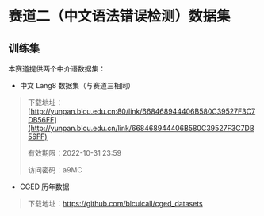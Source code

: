 # 赛道二（中文语法错误检测）数据集

## 训练集

本赛道提供两个中介语数据集：

- 中文 Lang8 数据集（与赛道三相同）

> 下载地址：[http://yunpan.blcu.edu.cn:80/link/668468944406B580C39527F3C7DB56FF](http://yunpan.blcu.edu.cn/link/668468944406B580C39527F3C7DB56FF)
>
> 有效期限：2022-10-31 23:59
>
> 访问密码：a9MC

- CGED 历年数据

> 下载地址：https://github.com/blcuicall/cged_datasets

